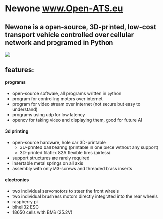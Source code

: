 # Newone www.Open-ATS.eu
## Newone is a open-source, 3D-printed, low-cost transport vehicle controlled over cellular network and programed in Python


<img src="https://www.open-ats.eu/____impro/1/onewebmedia/animation_car/oolloo.png?etag=%2221d78f-619779d2%22&sourceContentType=image%2Fpng&ignoreAspectRatio&resize=1913,1076&extract=356,0,1200,1076">

## features:
#### programs
- open-source software, all programs written in python
- program for controlling motors over internet
- program for video stream over internet (not secure but easy to understand)
- programs using udp for low latency
- opencv for taking video and displaying them, good for future AI 

#### 3d printing
- open-source hardware, hole car 3D-printable
  - 3D-printed ball bearing (printable in one piece without any support)
  - 3D-printed filaflex 82A flexible tires (airless)
- support structures are rarely required
- insertable metal springs on all axis
- assembly with only M3-screws and threaded brass inserts

#### electronics
- two individual servomotors to steer the front wheels
- two individual brushless motors directly integrated into the rear wheels 
- raspberry pi
- blheli32 ESC
- 18650 cells with BMS (25.2V)
